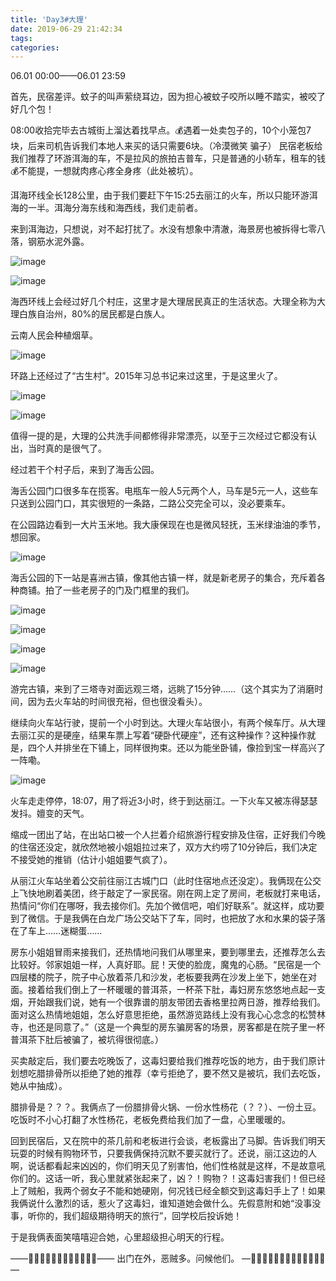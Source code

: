 ```yaml
---
title: 'Day3#大理'
date: 2019-06-29 21:42:34
tags:
categories:
---
```


06.01 00:00——06.01 23:59

首先，民宿差评。蚊子的叫声萦绕耳边，因为担心被蚊子咬所以睡不踏实，被咬了好几个包！

08:00收拾完毕去古城街上溜达着找早点。💰遇着一处卖包子的，10个小笼包7块，后来司机告诉我们本地人来买的话只需要6块。（冷漠微笑 骗子）
民宿老板给我们推荐了环游洱海的车，不是拉风的旅拍吉普车，只是普通的小轿车，租车的钱💰不能提，一想就肉疼心疼全身疼（此处被坑）。

洱海环线全长128公里，由于我们要赶下午15:25去丽江的火车，所以只能环游洱海的一半。洱海分海东线和海西线，我们走前者。

来到洱海边，只想说，对不起打扰了。水没有想象中清澈，海景房也被拆得七零八落，钢筋水泥外露。

![image](uploads/Erhai.jpg)

![image](uploads/Erhai2.jpg)

海西环线上会经过好几个村庄，这里才是大理居民真正的生活状态。大理全称为大理白族自治州，80%的居民都是白族人。

云南人民会种植烟草。

![image](uploads/tobacco.jpg)

环路上还经过了“古生村”。2015年习总书记来过这里，于是这里火了。

![image](uploads/market.jpg)

![image](uploads/making-green.jpg)

值得一提的是，大理的公共洗手间都修得非常漂亮，以至于三次经过它都没有认出，当时真的是很气了。

经过若干个村子后，来到了海舌公园。

海舌公园门口很多车在揽客。电瓶车一般人5元两个人，马车是5元一人，这些车只送到公园门口，其实很短的一条路，二路公交完全可以，没必要乘车。

在公园路边看到一大片玉米地。我大康保现在也是微风轻抚，玉米绿油油的季节，想回家。

![image](uploads/corn.jpg)

海舌公园的下一站是喜洲古镇，像其他古镇一样，就是新老房子的集合，充斥着各种商铺。拍了一些老房子的门及门框里的我们。

![image](uploads/gate.jpg)

![image](uploads/gate2.jpg)

![image](uploads/ylj.jpg)

![image](uploads/ylj2.jpg)

游完古镇，来到了三塔寺对面远观三塔，远眺了15分钟……（这个其实为了消磨时间，因为去火车站的时间很充裕，但也很没看头）。

继续向火车站行驶，提前一个小时到达。大理火车站很小，有两个候车厅。从大理去丽江买的是硬座，结果车票上写着“硬卧代硬座”，还有这种操作？这种操作就是，四个人并排坐在下铺上，同样很拘束。还以为能坐卧铺，像捡到宝一样高兴了一阵嘞。

![image](uploads/train-ticket.jpg)

火车走走停停，18:07，用了将近3小时，终于到达丽江。一下火车又被冻得瑟瑟发抖。嬗变的天气。

缩成一团出了站，在出站口被一个人拦着介绍旅游行程安排及住宿，正好我们今晚的住宿还没定，就欣然地被小姐姐拉过来了，双方大约唠了10分钟后，我们决定不接受她的推销（估计小姐姐要气疯了）。

从丽江火车站坐着公交前往丽江古城门口（此时住宿地点还没定）。我俩现在公交上飞快地刷着美团，终于敲定了一家民宿。刚在网上定了房间，老板就打来电话，热情问“你们在哪呀，我去接你们。先加个微信吧，咱们好联系”。就这样，成功要到了微信。于是我俩在白龙广场公交站下了车，同时，也把放了水和水果的袋子落在了车上……迷糊蛋……

房东小姐姐冒雨来接我们，还热情地问我们从哪里来，要到哪里去，还推荐怎么去比较好。邻家姐姐一样，人真好耶。屁！天使的脸庞，魔鬼的心肠。“民宿是一个四层楼的院子，院子中心放着茶几和沙发，老板要我两在沙发上坐下，她坐在对面。接着给我们倒上了一杯暖暖的普洱茶，一杯茶下肚，毒妇房东悠悠地点起一支烟，开始跟我们说，她有一个很靠谱的朋友带团去香格里拉两日游，推荐给我们。面对这么热情地姐姐，怎么好意思拒绝，虽然游览路线上没有我心心念念的松赞林寺，也还是同意了。”（这是一个典型的房东骗房客的场景，房客都是在院子里一杯普洱茶下肚后被骗了，被坑得很彻底。）

买卖敲定后，我们要去吃晚饭了，这毒妇要给我们推荐吃饭的地方，由于我们原计划想吃腊排骨所以拒绝了她的推荐（幸亏拒绝了，要不然又是被坑，我们去吃饭，她从中抽成）。

腊排骨是？？？。我俩点了一份腊排骨火锅、一份水性杨花（？？）、一份土豆。吃饭时不小心打翻了水性杨花，老板免费给我们加了一盘，心里暖暖的。

回到民宿后，又在院中的茶几前和老板进行会谈，老板露出了马脚。告诉我们明天玩耍的时候有购物环节，只要我俩保持沉默不要买就行了。还说，丽江这边的人啊，说话都看起来凶凶的，你们明天见了别害怕，他们性格就是这样，不是故意吼你们的。这话一听，我心里就紧张起来了，凶？！购物？！这毒妇害我们！但已经上了贼船，我两个弱女子不能和她硬刚，何况钱已经全额交到这毒妇手上了！如果我俩说什么激烈的话，惹火了这毒妇，谁知道她会做什么。先假意附和她“没事没事，听你的，我们超级期待明天的旅行”，回学校后投诉她！

于是我俩表面笑嘻嘻迎合她，心里超级担心明天的行程。

——🍭🍭🍭🍭🍭🍭🍭🍭🍭🍭🍭🍭——
出门在外，恶贼多。问候他们。
—🍭🍭🍭🍭🍭🍭🍭🍭🍭🍭🍭🍭🍭—
